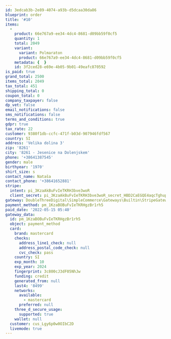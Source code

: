 ```yaml
---
id: 3edcab3b-2e89-4074-a93b-d5dcaa30da86
blueprint: order
title: '#10'
items:
  -
    product: 66e767a9-ee34-4dc4-8681-d09bb59f0cf5
    quantity: 1
    total: 2049
    variant:
      variant: Polmaraton
      product: 66e767a9-ee34-4dc4-8681-d09bb59f0cf5
    metadata: {  }
    id: 3f2ced28-e69e-4b05-9b01-49eafc870592
is_paid: true
grand_total: 2500
items_total: 2049
tax_total: 451
shipping_total: 0
coupon_total: 0
company_taxpayer: false
dp_vet: false
email_notifications: false
sms_notifications: false
terms_and_conditions: true
gdpr: true
tax_rate: 22
customer: 9380f1db-ccfc-471f-b03d-907946fdf567
country: SI
address: 'Velika dolina 3'
zip: '8261'
city: '8261 - Jesenice na Dolenjskem'
phone: '+38641387545'
gender: male
birthyear: '1970'
shirt_size: s
contact_name: Nataša
contact_phone: '+38641652881'
stripe:
  intent: pi_3KzaAkBuFvIeTKRH3bve3woR
  client_secret: pi_3KzaAkBuFvIeTKRH3bve3woR_secret_HBD2CaEGQE4aqcTghupKmotet
gateway: DoubleThreeDigital\SimpleCommerce\Gateways\Builtin\StripeGateway
payment_method: pm_1KzaBOBuFvIeTKRHgzBr1rh5
paid_date: '2022-05-15 05:40'
gateway_data:
  id: pm_1KzaBOBuFvIeTKRHgzBr1rh5
  object: payment_method
  card:
    brand: mastercard
    checks:
      address_line1_check: null
      address_postal_code_check: null
      cvc_check: pass
    country: SI
    exp_month: 10
    exp_year: 2024
    fingerprint: 3c800cJ3dF05NhJw
    funding: credit
    generated_from: null
    last4: '8499'
    networks:
      available:
        - mastercard
      preferred: null
    three_d_secure_usage:
      supported: true
    wallet: null
  customer: cus_Lgy6p0w0OIbC2D
  livemode: true
---
```

